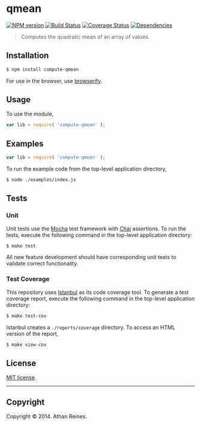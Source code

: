 qmean
===
[![NPM version][npm-image]][npm-url] [![Build Status][travis-image]][travis-url] [![Coverage Status][coveralls-image]][coveralls-url] [![Dependencies][dependencies-image]][dependencies-url]

> Computes the quadratic mean of an array of values.


## Installation

``` bash
$ npm install compute-qmean
```

For use in the browser, use [browserify](https://github.com/substack/node-browserify).


## Usage

To use the module,

``` javascript
var lib = require( 'compute-qmean' );
```


## Examples

``` javascript
var lib = require( 'compute-qmean' );
```

To run the example code from the top-level application directory,

``` bash
$ node ./examples/index.js
```


## Tests

### Unit

Unit tests use the [Mocha](http://visionmedia.github.io/mocha) test framework with [Chai](http://chaijs.com) assertions. To run the tests, execute the following command in the top-level application directory:

``` bash
$ make test
```

All new feature development should have corresponding unit tests to validate correct functionality.


### Test Coverage

This repository uses [Istanbul](https://github.com/gotwarlost/istanbul) as its code coverage tool. To generate a test coverage report, execute the following command in the top-level application directory:

``` bash
$ make test-cov
```

Istanbul creates a `./reports/coverage` directory. To access an HTML version of the report,

``` bash
$ make view-cov
```


## License

[MIT license](http://opensource.org/licenses/MIT). 


---
## Copyright

Copyright &copy; 2014. Athan Reines.


[npm-image]: http://img.shields.io/npm/v/compute-qmean.svg
[npm-url]: https://npmjs.org/package/compute-qmean

[travis-image]: http://img.shields.io/travis/compute-io/qmean/master.svg
[travis-url]: https://travis-ci.org/compute-io/qmean

[coveralls-image]: https://img.shields.io/coveralls/compute-io/qmean/master.svg
[coveralls-url]: https://coveralls.io/r/compute-io/qmean?branch=master

[dependencies-image]: http://img.shields.io/david/compute-io/qmean.svg
[dependencies-url]: https://david-dm.org/compute-io/qmean

[dev-dependencies-image]: http://img.shields.io/david/dev/compute-io/qmean.svg
[dev-dependencies-url]: https://david-dm.org/dev/compute-io/qmean

[github-issues-image]: http://img.shields.io/github/issues/compute-io/qmean.svg
[github-issues-url]: https://github.com/compute-io/qmean/issues